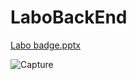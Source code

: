 # LaboBackEnd

[Labo badge.pptx](https://github.com/raphhh2103/LaboBackEnd/files/9453501/Labo.badge.pptx)


![Capture](https://user-images.githubusercontent.com/35596159/187941261-9bb408c9-2da3-4e35-be1c-4931a946782e.PNG)
